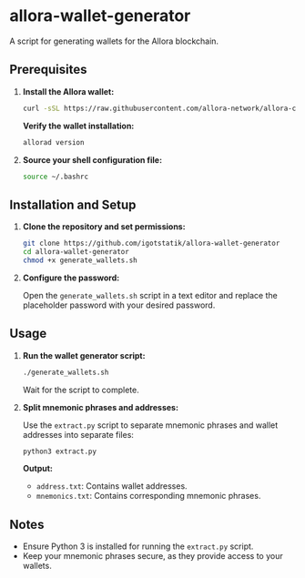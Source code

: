 # allora-wallet-generator

A script for generating wallets for the Allora blockchain.

## Prerequisites

1. **Install the Allora wallet:**

   ```bash
   curl -sSL https://raw.githubusercontent.com/allora-network/allora-chain/main/install.sh | bash -s -- v0.6.0
   ```

   **Verify the wallet installation:**

   ```bash
   allorad version
   ```

2. **Source your shell configuration file:**

   ```bash
   source ~/.bashrc
   ```

## Installation and Setup

1. **Clone the repository and set permissions:**

   ```bash
   git clone https://github.com/igotstatik/allora-wallet-generator
   cd allora-wallet-generator
   chmod +x generate_wallets.sh
   ```

2. **Configure the password:**

   Open the `generate_wallets.sh` script in a text editor and replace the placeholder password with your desired password.

## Usage

1. **Run the wallet generator script:**

   ```bash
   ./generate_wallets.sh
   ```

   Wait for the script to complete.

2. **Split mnemonic phrases and addresses:**

   Use the `extract.py` script to separate mnemonic phrases and wallet addresses into separate files:

   ```bash
   python3 extract.py
   ```

   **Output:**  
   - `address.txt`: Contains wallet addresses.  
   - `mnemonics.txt`: Contains corresponding mnemonic phrases.

## Notes

- Ensure Python 3 is installed for running the `extract.py` script.
- Keep your mnemonic phrases secure, as they provide access to your wallets.


